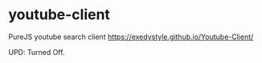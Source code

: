 # youtube-client
PureJS youtube search client
https://exedystyle.github.io/Youtube-Client/

UPD: Turned Off. 

